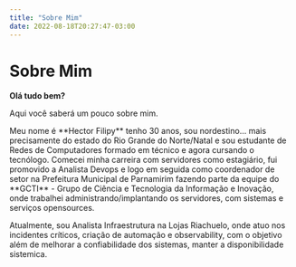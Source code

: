 ```yaml
---
title: "Sobre Mim"
date: 2022-08-18T20:27:47-03:00
---
```


# Sobre Mim

**Olá tudo bem?**

Aqui você saberá um pouco sobre mim.

<p>Meu nome é **Hector Filipy** tenho 30 anos, sou nordestino... mais precisamente do estado do Rio Grande do Norte/Natal e sou estudante de Redes de Computadores formado em técnico e agora cursando o tecnólogo. Comecei minha carreira com servidores como estagiário, fui promovido a Analista Devops e logo em seguida como coordenador de setor na Prefeitura Municipal de Parnamirim fazendo parte da equipe do **GCTI** - Grupo de Ciência e Tecnologia da Informação e Inovação, onde trabalhei administrando/implantando os servidores, com sistemas e serviços opensources.

<p>Atualmente, sou Analista Infraestrutura na Lojas Riachuelo, onde atuo nos incidentes críticos, criação de automação e observability, com o objetivo além de melhorar a confiabilidade dos sistemas, manter a disponibilidade sistemica.
